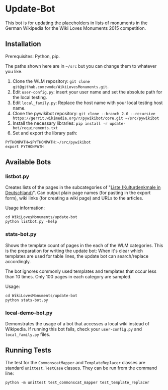 # Update-Bot

This bot is for updating the placeholders in lists of monuments in the German Wikipedia for the Wiki Loves Monuments 2015 competition.

## Installation

Prerequisites: Python, pip.

The paths shown here are in `~/src` but you can change them to whatever you like.

1. Clone the WLM repository: `git clone git@github.com:wmde/WikiLovesMonuments.git`.
2. Edit `user-config.py`: insert your user name and set the absolute path for the local testing.
3. Edit `local_family.py`: Replace the host name with your local testing host name.
4. Clone the pywikibot repository:
   `git clone --branch 2.0 --recursive  https://gerrit.wikimedia.org/r/pywikibot/core.git ~/src/pywikibot`
5. Install the necessary libraries:
   `pip install -r update-bot/requirements.txt`
6. Set and export the library path:
```
PYTHONPATH=$PYTHONPATH:~/src/pywikibot
export PYTHONPATH
```

## Available Bots
### listbot.py
Creates lists of the pages in the subcategories of "[Liste (Kulturdenkmale in Deutschland)][wlm_liste]". Can output plain page names (for pasting in the export form), wiki links (for creating a wiki page) and URLs to the articles.

Usage information:

```
cd WikiLovesMonuments/update-bot
python listbot.py -help
```

### stats-bot.py
Shows the template count of pages in the each of the WLM categories. This is the preparation for writing the update bot: When it's clear which templates are used for table lines, the update bot can search/replace accordingly.

The bot ignores commonly used templates and templates that occur less than 10 times. Only 100 pages in each category are sampled.

Usage:

```
cd WikiLovesMonuments/update-bot
python stats-bot.py
```

### local-demo-bot.py
Demonstrates the usage of a bot that accesses a local wiki instead of Wikipedia.
If running this bot fails, check your `user-config.py` and `local_family.py` files.


## Running Tests
The test for the `CommonscatMapper` and `TemplateReplacer` classes are standard `unittest.TestCase` classes. They can be run from the command line:

    python -m unittest test_commonscat_mapper test_template_replacer

[wlm_liste]: https://de.wikipedia.org/wiki/Kategorie:Liste_(Kulturdenkmale_in_Deutschland)

